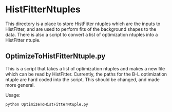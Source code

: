 HistFitterNtuples
=================

This directory is a place to store HistFitter ntuples which are the inputs to HistFitter, and are used to perform fits of the background shapes to the data.
There is also a script to convert a list of optimization ntuples into a HistFitter ntuple.

OptimizeToHistFitterNtuple.py
-----------------------------
This is a script that takes a list of optimization ntuples and makes a new file which can be read by HistFitter.
Currently, the paths for the B-L optimization ntuple are hard coded into the script.
This should be changed, and made more general.

Usage:
```
python OptimizeToHistFitterNtuple.py
```
